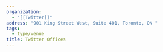 ```yaml
---
organization:
  - "[[Twitter]]"
address: "901 King Street West, Suite 401, Toronto, ON "
tags:
  - type/venue
title: Twitter Offices
---
```

